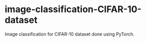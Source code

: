 # image-classification-CIFAR-10-dataset
Image classification for CIFAR-10 dataset done using PyTorch. 
